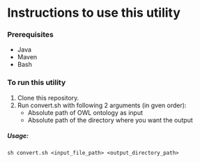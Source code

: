 # Instructions to use this utility
### Prerequisites
- Java
- Maven
- Bash
### To run this utility
1. Clone this repository.
2. Run convert.sh with following 2 arguments (in gven order):
    - Absolute path of OWL ontology as input
    - Absolute path of the directory where you want the output

##### Usage:
```
sh convert.sh <input_file_path> <output_directory_path>
```